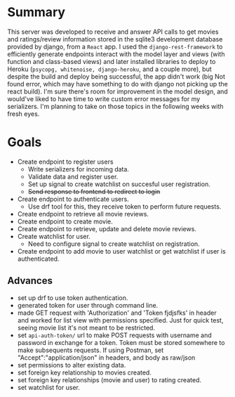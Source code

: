 # Summary
This server was developed to receive and answer API calls to get movies and ratings/review information stored in the sqlite3 development database provided by django, from a `React` app. I used the `django-rest-framework` to efficiently generate endpoints interact with the model layer and views (with function and class-based views) and later installed libraries to deploy to Heroku (`psycopg, whitenoise, django-heroku`, and a couple more), but despite the build and deploy being successful, the app didn't work (big Not found error, which may have something to do with django not picking up the react build). I'm sure there's room for improvement in the model design, and would've liked to have time to write custom error messages for my serializers. I'm planning to take on those topics in the following weeks with fresh eyes.

# Goals
* Create endpoint to register users
    * Write serializers for incoming data.
    * Validate data and register user.
    * Set up signal to create watchlist on succesful user registration.
    * ~~Send response to frontend to redirect to login~~
* Create endpoint to authenticate users.
    * Use drf tool for this, they receive token to perform future requests.
* Create endpoint to retrieve all movie reviews.
* Create endpoint to create movie.
* Create endpoint to retrieve, update and delete movie reviews.
* Create watchlist for user.
    * Need to configure signal to create watchlist on registration.
* Create endpoint to add movie to user watchlist or get watchlist if user is authenticated.

## Advances

- set up drf to use token authentication.
- generated token for user through command line.
- made GET request with 'Authorization' and 'Token fjdjsfks' in header and worked for list view with permissions specified. Just for quick test, seeing movie list it's not meant to be restricted.
- set `api-auth-token/` url to make POST requests with username and password in exchange for a token. Token must be stored somewhere to make subsequents requests. If using Postman, set "Accept":"application/json" in headers, and body as raw/json
- set permissions to alter existing data.
- set foreign key relationship to movies created.
- set foreign key relationships (movie and user) to rating created.
- set watchlist for user.